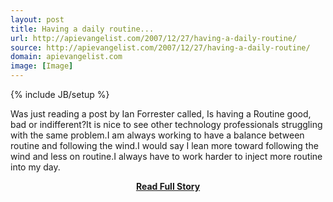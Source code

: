 ```yaml
---
layout: post
title: Having a daily routine...
url: http://apievangelist.com/2007/12/27/having-a-daily-routine/
source: http://apievangelist.com/2007/12/27/having-a-daily-routine/
domain: apievangelist.com
image: [Image]
---
```

{% include JB/setup %}<p>Was just reading a post by Ian Forrester called, Is having a Routine good, bad or indifferent?It is nice to see other technology professionals struggling with the same problem.I am always working to have a balance between routine and following the wind.I would say I lean more toward following the wind and less on routine.I always have to work harder to inject more routine into my day.</p>
<center><p><a href="http://apievangelist.com/2007/12/27/having-a-daily-routine/" style='padding:25px; font-sze:18px; font-weight: bold;'>Read Full Story</a></p></center>
